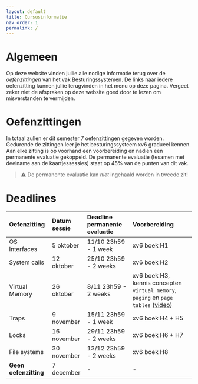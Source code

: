 ```yaml
---
layout: default
title: Cursusinformatie
nav_order: 1
permalink: /
---
```


# Algemeen

Op deze website vinden jullie alle nodige informatie terug over de *oefenzittingen* van het vak Besturingssystemen.
De links naar iedere oefenzitting kunnen jullie terugvinden in het menu op deze pagina.
Vergeet zeker niet de afspraken op deze website goed door te lezen om misverstanden te vermijden.

# Oefenzittingen

In totaal zullen er dit semester 7 oefenzittingen gegeven worden.
Gedurende de zittingen leer je het besturingssysteem xv6 gradueel kennen.
Aan elke zitting is op voorhand een voorbereiding en nadien een permanente evaluatie gekoppeld.
De permanente evaluatie (tesamen met deelname aan de kaartjessessies) staat op 45% van de punten van dit vak.

> :warning: De permanente evaluatie kan *niet* ingehaald worden in tweede zit!

# Deadlines

| Oefenzitting  | Datum sessie | Deadline permanente evaluatie | Voorbereiding
|:--------------|:-------------|:------------------------------|:-------------
| OS Interfaces | 5 oktober    | 11/10 23h59 - 1 week  | xv6 boek H1
| System calls  | 12 oktober   | 25/10 23h59 - 2 weeks | xv6 boek H2
| Virtual Memory| 26 oktober   | 8/11 23h59 - 2 weeks | xv6 boek H3, kennis concepten `virtual memory`, `paging` en `page tables` ([video](https://www.youtube.com/watch?v=JgTXJ-ZV5Zw))
| Traps         | 9 november   | 15/11 23h59 - 1 week  | xv6 boek H4 + H5
| Locks         | 16 november  | 29/11 23h59 - 2 weeks | xv6 boek H6 + H7
| File  systems | 30 november  | 13/12 23h59 - 2 weeks | xv6 boek H8
| **Geen oefenzitting** | 7 december   | -  | -
